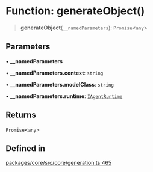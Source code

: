 # Function: generateObject()

> **generateObject**(`__namedParameters`): `Promise`\<`any`\>

## Parameters

• **\_\_namedParameters**

• **\_\_namedParameters.context**: `string`

• **\_\_namedParameters.modelClass**: `string`

• **\_\_namedParameters.runtime**: [`IAgentRuntime`](../interfaces/IAgentRuntime.md)

## Returns

`Promise`\<`any`\>

## Defined in

[packages/core/src/core/generation.ts:465](https://github.com/ai16z/eliza/blob/d30d0a6e4929f1f9ad2fee78a425cc005922c069/packages/core/src/core/generation.ts#L465)
